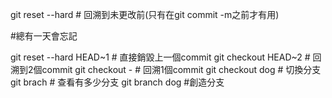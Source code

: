 git reset --hard         # 回溯到未更改前(只有在git commit -m之前才有用)

#總有一天會忘記

git reset --hard HEAD~1  # 直接銷毀上一個commit
git checkout HEAD~2      # 回溯到2個commit
git checkout -           # 回溯1個commit
git checkout dog         # 切換分支
git brach                # 查看有多少分支
git branch dog           #創造分支